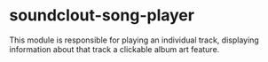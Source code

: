 # soundclout-song-player
This module is responsible for playing an individual track, displaying information about that track a clickable album art feature.
